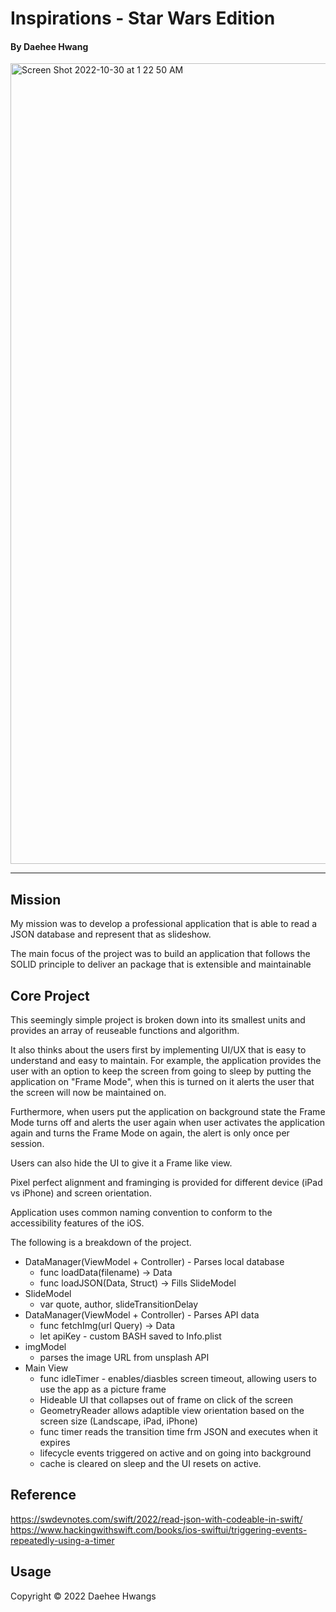 # Inspirations - Star Wars Edition
#### By Daehee Hwang

<img width="1281" alt="Screen Shot 2022-10-30 at 1 22 50 AM" src="https://user-images.githubusercontent.com/102007615/198869372-19aeb429-17ec-4690-929c-81f19329676c.png">


----------------------
## Mission
My mission was to develop a professional application that is able to read a JSON database and represent that as slideshow.

The main focus of the project was to build an application that follows the SOLID principle to deliver an package that is extensible and maintainable

## Core Project

This seemingly simple project is broken down into its smallest units and provides an array of reuseable functions and algorithm.

It also thinks about the users first by implementing UI/UX that is easy to understand and easy to maintain. For example, the application provides the user with an option to keep the screen from going to sleep by putting the application on "Frame Mode", when this is turned on it alerts the user that the screen will now be maintained on. 

Furthermore, when users put the application on background state the Frame Mode turns off and alerts the user again when user activates the application again and turns the Frame Mode on again, the alert is only once per session.

Users can also hide the UI to give it a Frame like view.

Pixel perfect alignment and framinging is provided for different device (iPad vs iPhone) and screen orientation.

Application uses common naming convention to conform to the accessibility features of the iOS. 


The following is a breakdown of the project.

* DataManager(ViewModel + Controller) - Parses local database
    *    func loadData(filename) -> Data
    *    func loadJSON(Data, Struct) -> Fills SlideModel
* SlideModel
    * var quote, author, slideTransitionDelay  
* DataManager(ViewModel + Controller) - Parses API data
    *    func fetchImg(url Query) -> Data
    *    let apiKey - custom BASH saved to Info.plist
* imgModel
    *    parses the image URL from unsplash API
* Main View
    *    func idleTimer - enables/diasbles screen timeout, allowing users to use the app as a picture frame
    *    Hideable UI that collapses out of frame on click of the screen
    *    GeometryReader allows adaptible view orientation based on the screen size (Landscape, iPad, iPhone)
    *    func timer reads the transition time frm JSON and executes when it expires
    *    lifecycle events triggered on active and on going into background
    *    cache is cleared on sleep and the UI resets on active.

## Reference
https://swdevnotes.com/swift/2022/read-json-with-codeable-in-swift/
https://www.hackingwithswift.com/books/ios-swiftui/triggering-events-repeatedly-using-a-timer

## Usage
Copyright © 2022 Daehee Hwangs
